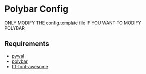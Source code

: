 # Polybar Config

ONLY MODIFY THE [config.template file](./config.template) IF YOU WANT TO MODIFY POLYBAR

## Requirements
- [pywal](https://aur.archlinux.org/packages/pywal-git)
- [polybar](https://archlinux.org/packages/extra/x86_64/polybar/)
- [ttf-font-awesome](https://archlinux.org/packages/extra/any/ttf-font-awesome/)
